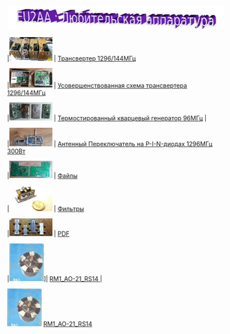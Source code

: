 ![Любительская аппаратура](photo/E_AmRig.jpg)

|![ ](photo/01296.jpg) | [Трансвертер 1296/144МГц](1296_144.md)

|![ ](photo/012961.jpg) | [Усовершенствованная схема трансвертера 1296/144МГц](https://eu2aa.com/pdfs/1296_v2.pdf)

|![ ](photo/0TXCO.jpg) | [Термостированный кварцевый генератор 96МГц](TXCO_96.md) |

|![ ](photo/0AP.jpg) | [Антенный Переключатель на P-I-N-диодах 1296МГц 300Вт](AP.md)

|![ ](photo/0LK4.jpg) | [Файлы](FILES.md)

|![ ](photo/0Fil.jpg) | [Фильтры](FIL.md)

|![ ](photo/0LK3.jpg) | [PDF](PDF.md)

|[![RM1_AO-21_RS14](photo/28.jpg)](http://eu2aa.qrz.ru)]| [ RM1_AO-21_RS14 ](http://eu2aa.qrz.ru)|

[![RM1_AO-21_RS14](photo/28.jpg)](http://eu2aa.qrz.ru) [ RM1_AO-21_RS14 ](http://eu2aa.qrz.ru)
